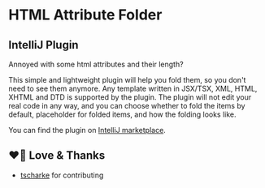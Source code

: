 # HTML Attribute Folder

## IntelliJ Plugin

Annoyed with some html attributes and their length?

This simple and lightweight plugin will help you fold them, so you don't need to see them anymore. Any
template written in JSX/TSX, XML, HTML, XHTML and DTD is supported by the plugin. The plugin will not edit your real code in any way, and you can choose whether to fold
the items by default, placeholder for folded items, and how the folding looks like.

You can find the plugin on [IntelliJ marketplace](https://plugins.jetbrains.com/plugin/19715-html-attribute-folder).

## ❤️🙏 Love & Thanks

- [tscharke](https://github.com/tscharke) for contributing

